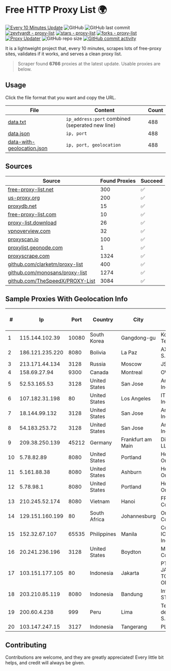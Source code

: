 
# Free HTTP Proxy List 🌍

[![Every 10 Minutes Update](https://github.com/mertguvencli/http-proxy-list/actions/workflows/main.yml/badge.svg?branch=main)](https://github.com/mertguvencli/http-proxy-list/actions/workflows/main.yml)
![GitHub](https://img.shields.io/github/license/mertguvencli/http-proxy-list)
![GitHub last commit](https://img.shields.io/github/last-commit/mertguvencli/http-proxy-list)
[![zevtyardt - proxy-list](https://img.shields.io/static/v1?label=zevtyardt&message=proxy-list&color=blue&logo=github)](https://github.com/zevtyardt/proxy-list "Go to GitHub repo")
[![stars - proxy-list](https://img.shields.io/github/stars/zevtyardt/proxy-list?style=social)](https://github.com/zevtyardt/proxy-list)
[![forks - proxy-list](https://img.shields.io/github/forks/zevtyardt/proxy-list?style=social)](https://github.com/zevtyardt/proxy-list)
[![Proxy Updater](https://github.com/zevtyardt/proxy-list/workflows/Proxy%20Updater/badge.svg)](https://github.com/zevtyardt/proxy-list/actions?query=workflow:"Proxy+Updater")
![GitHub repo size](https://img.shields.io/github/repo-size/zevtyardt/proxy-list)
[![GitHub commit activity](https://img.shields.io/github/commit-activity/m/zevtyardt/proxy-list?logo=commits)](https://github.com/zevtyardt/proxy-list/commits/main)

It is a lightweight project that, every 10 minutes, scrapes lots of free-proxy sites, validates if it works, and serves a clean proxy list.

> Scraper found **6766** proxies at the latest update. Usable proxies are below.

## Usage

Click the file format that you want and copy the URL.

|File|Content|Count|
|----|-------|-----|
|[data.txt](https://raw.githubusercontent.com/mertguvencli/http-proxy-list/main/proxy-list/data.txt)|`ip_address:port` combined (seperated new line)|488|
|[data.json](https://raw.githubusercontent.com/mertguvencli/http-proxy-list/main/proxy-list/data.json)|`ip, port`|488|
|[data-with-geolocation.json](https://raw.githubusercontent.com/mertguvencli/http-proxy-list/main/proxy-list/data-with-geolocation.json)|`ip, port, geolocation`|488|

## Sources

|Source|Found Proxies|Succeed|
|------|-------------|-------|
|[free-proxy-list.net](https://free-proxy-list.net)|300|✅|
|[us-proxy.org](https://www.us-proxy.org)|200|✅|
|[proxydb.net](http://proxydb.net)|15|✅|
|[free-proxy-list.com](https://free-proxy-list.com/?page=&port=&type%5B%5D=http&type%5B%5D=https&up_time=0&search=Search)|10|✅|
|[proxy-list.download](https://www.proxy-list.download/HTTP)|26|✅|
|[vpnoverview.com](https://vpnoverview.com/privacy/anonymous-browsing/free-proxy-servers)|32|✅|
|[proxyscan.io](https://www.proxyscan.io)|100|✅|
|[proxylist.geonode.com](https://proxylist.geonode.com/api/proxy-list?limit=300&page=1&sort_by=lastChecked&sort_type=desc&protocols=http,https)|1|✅|
|[proxyscrape.com](https://api.proxyscrape.com/v2/?request=displayproxies&protocol=http&timeout=10000&country=all&ssl=all&anonymity=all)|1324|✅|
|[github.com/clarketm/proxy-list](https://raw.githubusercontent.com/clarketm/proxy-list/master/proxy-list-raw.txt)|400|✅|
|[github.com/monosans/proxy-list](https://raw.githubusercontent.com/monosans/proxy-list/main/proxies/http.txt)|1274|✅|
|[github.com/TheSpeedX/PROXY-List](https://raw.githubusercontent.com/TheSpeedX/PROXY-List/master/http.txt)|3084|✅|


## Sample Proxies With Geolocation Info

|#|Ip|Port|Country|City|Internet Service Provider|
|-|--|----|-------|----|-------------------------|
|1|115.144.102.39|10080|South Korea|Gangdong-gu|Korea Telecom|
|2|186.121.235.220|8080|Bolivia|La Paz|AXS Bolivia S. A.|
|3|213.171.44.134|3128|Russia|Moscow|JSC Comcor|
|4|158.69.27.94|9300|Canada|Montreal|OVH SAS|
|5|52.53.165.53|3128|United States|San Jose|Amazon.com, Inc.|
|6|107.182.31.198|80|United States|Los Angeles|IT7 Networks Inc|
|7|18.144.99.132|3128|United States|San Jose|Amazon.com, Inc.|
|8|54.183.253.72|3128|United States|San Jose|Amazon.com, Inc.|
|9|209.38.250.139|45212|Germany|Frankfurt am Main|DigitalOcean, LLC|
|10|5.78.82.89|8080|United States|Portland|Hetzner Online GmbH|
|11|5.161.88.38|8080|United States|Ashburn|Hetzner Online GmbH|
|12|5.78.98.1|8080|United States|Portland|Hetzner Online GmbH|
|13|210.245.52.174|8080|Vietnam|Hanoi|FPT Telecom Company|
|14|129.151.160.199|80|South Africa|Johannesburg|Oracle Corporation|
|15|152.32.67.107|65535|Philippines|Manila|Converge ICT Solution Inc|
|16|20.241.236.196|3128|United States|Boydton|Microsoft Corporation|
|17|103.151.177.105|80|Indonesia|Jakarta|PT JASAMARGA TOLLROAD OPERATOR|
|18|203.210.85.119|8080|Indonesia|Bandung|Infrastruktur STARNET|
|19|200.60.4.238|999|Peru|Lima|Telefonica del Peru S.A.A.|
|20|103.147.247.15|3127|Indonesia|Tangerang|PLBNET|



## Contributing

Contributions are welcome, and they are greatly appreciated! Every
little bit helps, and credit will always be given.

